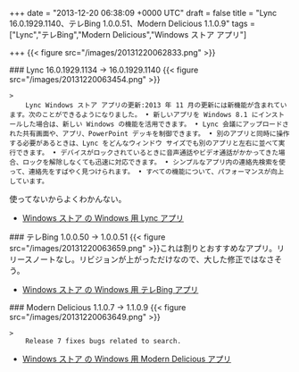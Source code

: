 
+++
date = "2013-12-20 06:38:09 +0000 UTC"
draft = false
title = "Lync 16.0.1929.1140、テレBing 1.0.0.51、Modern Delicious 1.1.0.9"
tags = ["Lync","テレBing","Modern Delicious","Windows ストア アプリ"]

+++
{{< figure src="/images/20131220062833.png"  >}}<br/>


<div class="section">
    ### Lync 16.0.1929.1134 → 16.0.1929.1140
    {{< figure src="/images/20131220063454.png"  >}}<br/>


    >
        Lync Windows ストア アプリの更新:2013 年 11 月の更新には新機能が含まれています。次のことができるようになりました。 • 新しいアプリを Windows 8.1 にインストールした場合は、新しい Windows の機能を活用できます。 • Lync 会議にアップロードされた共有画面や、アプリ、PowerPoint デッキを制御できます。 • 別のアプリと同時に操作する必要があるときは、Lync をどんなウィンドウ サイズでも別のアプリと左右に並べて実行できます。 • デバイスがロックされているときに音声通話やビデオ通話がかかってきた場合、ロックを解除しなくても迅速に対応できます。 • シンプルなアプリ内の連絡先検索を使って、連絡先をすばやく見つけられます。 • すべての機能について、パフォーマンスが向上しています。

    
使ってないからよくわかんない。

<ul>
<li><a href="http://apps.microsoft.com/windows/ja-jp/app/lync/ba4b9485-8712-41ff-a9ea-6243a3e07682">Windows ストア の Windows 用 Lync アプリ</a></li>
</ul>
</div>
<div class="section">
    ### テレBing 1.0.0.50 → 1.0.0.51
    {{< figure src="/images/20131220063659.png"  >}}これは割りとおすすめなアプリ。リリースノートなし。リビジョンが上がっただけなので、大した修正ではなさそう。

<ul>
<li><a href="http://apps.microsoft.com/windows/ja-jp/app/bing/f9d26949-474a-41b8-9638-cb1900317178">Windows ストア の Windows 用 テレBing アプリ</a></li>
</ul>
</div>
<div class="section">
    ### Modern Delicious 1.1.0.7 → 1.1.0.9
    {{< figure src="/images/20131220063649.png"  >}}<br/>


    >
        Release 7 fixes bugs related to search.

    

<ul>
<li><a href="http://apps.microsoft.com/windows/ja-jp/app/modern-delicious/729b104f-b40e-44a2-972e-7a5142b4a9a6">Windows ストア の Windows 用 Modern Delicious アプリ</a></li>
</ul>
</div>


